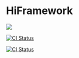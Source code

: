 # HiFramework

![](https://github.com/hiramtan/hiframework/workflows/.github/workflows/main.yml/badge.svg)






[![CI Status](https://github.com/hiramtan/hiframework/workflows/ci/badge.svg)](https://github.com/hiramtan/hiframework/workflows/ci/badge.svg)


[![CI Status](https://github.com/hiramtan/hiframework/workflows/.github/workflows/main.yml/badge.svg)](https://github.com/hiramtan/hiframework/workflows/.github/workflows/main.yml/badge.svg)

